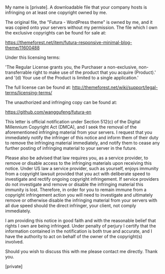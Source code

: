 My name is [private]. A downloadable file that your company hosts is infringing on at least one copyright owned by me.

The original file, the "Futura - WordPress theme" is owned by me, and it was copied onto your servers without my permission. The file which I own the exclusive copyrights can be found for sale at:

https://themeforest.net/item/futura-responsive-minimal-blog-theme/11600488

Under this licensing terms:

'The Regular License grants you, the Purchaser a non-exclusive, non-transferrable right to make use of the product that you acquire (Product).'
and '(d) Your use of the Product is limited to a single application.'

The full license can be found at:
http://themeforest.net/wiki/support/legal-terms/licensing-terms/

The unauthorized and infringing copy can be found at:

https://github.com/wanggufeng/futura-en

This letter is official notification under Section 512(c) of the Digital Millennium Copyright Act (DMCA), and I seek the removal of the aforementioned infringing material from your servers. I request that you immediately notify the infringer of this notice and inform them of their duty to remove the infringing material immediately, and notify them to cease any further posting of infringing material to your server in the future.

Please also be advised that law requires you, as a service provider, to remove or disable access to the infringing materials upon receiving this notice. Under US law a service provider, such as yourself, enjoys immunity from a copyright lawsuit provided that you act with deliberate speed to investigate and rectify ongoing copyright infringement. If service providers do not investigate and remove or disable the infringing material this immunity is lost. Therefore, in order for you to remain immune from a copyright infringement action you will need to investigate and ultimately remove or otherwise disable the infringing material from your servers with all due speed should the direct infringer, your client, not comply immediately.

I am providing this notice in good faith and with the reasonable belief that rights I own are being infringed. Under penalty of perjury I certify that the information contained in the notification is both true and accurate, and I have the authority to act on behalf of the owner of the copyright(s) involved.

Should you wish to discuss this with me please contact me directly.
Thank you.

[private]
